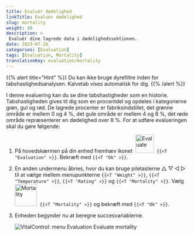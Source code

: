 ```yaml
---
title: Evaluér dødelighed
linkTitle: Evaluér dødelighed
slug: mortality
weight: 40
description: >
 Evaluér dine lagrede data i dødelighedssektionen.
date: 2023-07-26
categories: [Evaluation]
tags: [Evaluation, Mortality]
translationKey: evaluation/mortality
---
```

{{% alert title="Hint" %}}
Du kan ikke bruge dyrefiltre inden for tabshastighedsanalysen. Kalvetab vises automatisk for dig.
{{% /alert %}}

I denne evaluering kan du se dine tabshastigheder som en historie. Tabshastigheden gives til dig som en procentdel og opdeles i kategorierne grøn, gul og rød. De lagrede procenter er fabriksindstillet, det grønne område er mellem 0 og 4 %, det gule område er mellem 4 og 8 %, det røde område repræsenterer en dødelighed over 8 %.
For at udføre evalueringen skal du gøre følgende:

1. På hovedskærmen på din enhed fremhæv ikonet &nbsp;<img src="/icons/main/evaluation.svg" width="50" align="bottom" alt="Evaluate" />&nbsp; `{{<T "Evaluation" >}}`. Bekræft med `{{<T "Ok" >}}`.

2. En anden undermenu åbnes, hvor du kan bruge piletasterne △ ▽ ◁ ▷ til at vælge mellem menupunkterne `{{<T "Weight" >}}`, `{{<T "Temperature" >}}`, `{{<T "Rating" >}}` og `{{<T "Mortality" >}}`. Vælg &nbsp;<img src="/icons/evaluation/calflosses.svg" width="60" align="bottom" alt="Mortality" />&nbsp; `{{<T "Mortality" >}}` og bekræft med `{{<T "Ok" >}}`.

3. Enheden begynder nu at beregne succesvariablerne.

   ![VitalControl: menu Evaluation Evaluate mortality](../images/mortality.png "Evaluate mortality")
   
